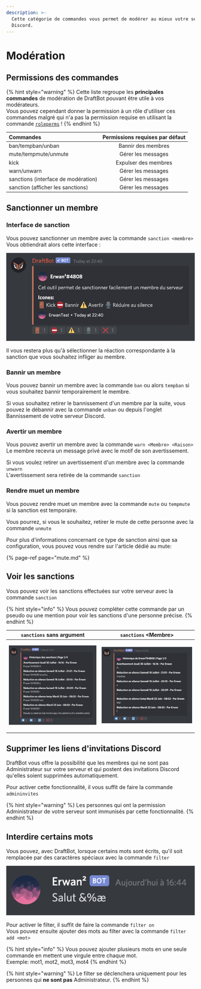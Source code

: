 ```yaml
---
description: >-
  Cette catégorie de commandes vous permet de modérer au mieux votre serveur
  Discord.
---
```


# Modération

## Permissions des commandes

{% hint style="warning" %}
Cette liste regroupe les **principales commandes** de modération de DraftBot pouvant être utile à vos modérateurs.  
Vous pouvez cependant donner la permission à un rôle d'utiliser ces commandes malgré qui n'a pas la permission requise en utilisant la commande [`roleperms`](roleperms.md) !
{% endhint %}

| Commandes | Permissions requises par défaut |
| :--- | :---: |
| ban/tempban/unban | Bannir des membres |
| mute/tempmute/unmute | Gérer les messages |
| kick | Expulser des membres |
| warn/unwarn | Gérer les messages |
| sanctions \(interface de modération\) | Gérer les messages |
| sanction \(afficher les sanctions\) | Gérer les messages |

## Sanctionner un membre

### Interface de sanction

Vous pouvez sanctionner un membre avec la commande `sanction <membre>`  
Vous obtiendrait alors cette interface : 

![Interface de mod&#xE9;ration avec la commande sanction](../.gitbook/assets/image%20%2822%29.png)

Il vous restera plus qu'à sélectionner la réaction correspondante à la sanction que vous souhaitez infliger au membre.  

### Bannir un membre

Vous pouvez bannir un membre avec la commande `ban` ou alors `tempban` si vous souhaitez bannir temporairement le membre.  
  
Si vous souhaitez retirer le bannissement d'un membre par la suite, vous pouvez le débannir avec la commande `unban` ou depuis l'onglet Bannissement de votre serveur Discord.

### Avertir un membre

Vous pouvez avertir un membre avec la commande `warn <Membre> <Raison>`  
Le membre recevra un message privé avec le motif de son avertissement.  
  
Si vous voulez retirer un avertissement d'un membre avec la commande `unwarn`  
L'avertissement sera retirée de la commande `sanction`

### Rendre muet un membre

Vous pouvez rendre muet un membre avec la commande `mute` ou `tempmute` si la sanction est temporaire.  
  
Vous pourrez, si vous le souhaitez, retirer le mute de cette personne avec la commande `unmute`

Pour plus d'informations concernant ce type de sanction ainsi que sa configuration, vous pouvez vous rendre sur l'article dédié au mute: 

{% page-ref page="mute.md" %}

## Voir les sanctions

Vous pouvez voir les sanctions effectuées sur votre serveur avec la commande `sanction`

{% hint style="info" %}
Vous pouvez compléter cette commande par un pseudo ou une mention pour voir les sanctions d'une personne précise.
{% endhint %}

<table>
  <thead>
    <tr>
      <th style="text-align:center"><code>sanctions</code> sans argument</th>
      <th style="text-align:center"><code>sanctions</code> &lt;Membre&gt;</th>
    </tr>
  </thead>
  <tbody>
    <tr>
      <td style="text-align:center">
        <p></p>
        <p>
          <img src="../.gitbook/assets/image (26).png" alt/>
        </p>
      </td>
      <td style="text-align:center">
        <p></p>
        <p>
          <img src="../.gitbook/assets/image (28).png" alt/>
        </p>
      </td>
    </tr>
  </tbody>
</table>

## Supprimer les liens d'invitations Discord

DraftBot vous offre la possibilité que les membres qui ne sont pas Administrateur sur votre serveur et qui postent des invitations Discord qu'elles soient supprimées automatiquement.  
  
Pour activer cette fonctionnalité, il vous suffit de faire la commande `admininvites`

{% hint style="warning" %}
Les personnes qui ont la permission Administrateur de votre serveur sont immunisés par cette fonctionnalité.
{% endhint %}

## Interdire certains mots

Vous pouvez, avec DraftBot, lorsque certains mots sont écrits, qu'il soit remplacée par des caractères spéciaux avec la commande `filter`

![Exemple d&apos;un mot interdit remplac&#xE9; par des caract&#xE8;res sp&#xE9;ciaux](../.gitbook/assets/image%20%2825%29.png)

Pour activer le filter, il suffit de faire la commande `filter on`  
Vous pouvez ensuite ajouter des mots au filter avec la commande `filter add <mot>`

{% hint style="info" %}
Vous pouvez ajouter plusieurs mots en une seule commande en mettent une virgule entre chaque mot.  
Exemple: mot1, mot2, mot3, mot4
{% endhint %}

{% hint style="warning" %}
Le filter se déclenchera uniquement pour les personnes qui **ne sont pas** Administrateur.
{% endhint %}



